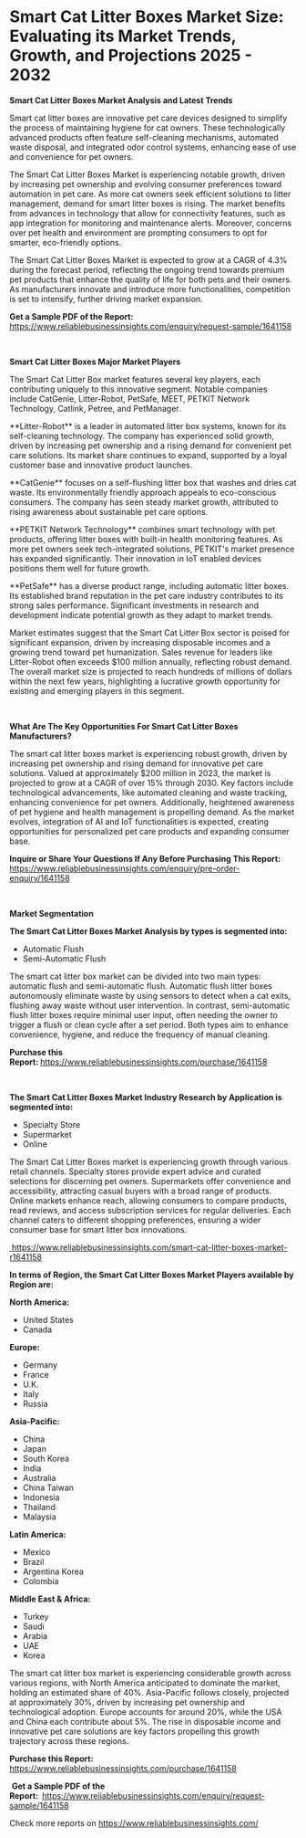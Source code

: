 <p><h1>Smart Cat Litter Boxes Market Size: Evaluating its Market Trends, Growth, and Projections 2025 - 2032</h1></p><p><strong>Smart Cat Litter Boxes Market Analysis and Latest Trends</strong></p>
<p><p>Smart cat litter boxes are innovative pet care devices designed to simplify the process of maintaining hygiene for cat owners. These technologically advanced products often feature self-cleaning mechanisms, automated waste disposal, and integrated odor control systems, enhancing ease of use and convenience for pet owners.</p><p>The Smart Cat Litter Boxes Market is experiencing notable growth, driven by increasing pet ownership and evolving consumer preferences toward automation in pet care. As more cat owners seek efficient solutions to litter management, demand for smart litter boxes is rising. The market benefits from advances in technology that allow for connectivity features, such as app integration for monitoring and maintenance alerts. Moreover, concerns over pet health and environment are prompting consumers to opt for smarter, eco-friendly options.</p><p>The Smart Cat Litter Boxes Market is expected to grow at a CAGR of 4.3% during the forecast period, reflecting the ongoing trend towards premium pet products that enhance the quality of life for both pets and their owners. As manufacturers innovate and introduce more functionalities, competition is set to intensify, further driving market expansion.</p></p>
<p><strong>Get a Sample PDF of the Report:&nbsp;</strong> <a href="https://www.reliablebusinessinsights.com/enquiry/request-sample/1641158?utm_campaign=3494&utm_medium=2&utm_source=Github&utm_content=ia&utm_term=05042025&utm_id=smart-cat-litter-boxes">https://www.reliablebusinessinsights.com/enquiry/request-sample/1641158</a></p>
<p>&nbsp;</p>
<p><strong>Smart Cat Litter Boxes Major Market Players</strong></p>
<p><p>The Smart Cat Litter Box market features several key players, each contributing uniquely to this innovative segment. Notable companies include CatGenie, Litter-Robot, PetSafe, MEET, PETKIT Network Technology, Catlink, Petree, and PetManager.</p><p>**Litter-Robot** is a leader in automated litter box systems, known for its self-cleaning technology. The company has experienced solid growth, driven by increasing pet ownership and a rising demand for convenient pet care solutions. Its market share continues to expand, supported by a loyal customer base and innovative product launches.</p><p>**CatGenie** focuses on a self-flushing litter box that washes and dries cat waste. Its environmentally friendly approach appeals to eco-conscious consumers. The company has seen steady market growth, attributed to rising awareness about sustainable pet care options.</p><p>**PETKIT Network Technology** combines smart technology with pet products, offering litter boxes with built-in health monitoring features. As more pet owners seek tech-integrated solutions, PETKIT's market presence has expanded significantly. Their innovation in IoT enabled devices positions them well for future growth.</p><p>**PetSafe** has a diverse product range, including automatic litter boxes. Its established brand reputation in the pet care industry contributes to its strong sales performance. Significant investments in research and development indicate potential growth as they adapt to market trends.</p><p>Market estimates suggest that the Smart Cat Litter Box sector is poised for significant expansion, driven by increasing disposable incomes and a growing trend toward pet humanization. Sales revenue for leaders like Litter-Robot often exceeds $100 million annually, reflecting robust demand. The overall market size is projected to reach hundreds of millions of dollars within the next few years, highlighting a lucrative growth opportunity for existing and emerging players in this segment.</p></p>
<p>&nbsp;</p>
<p><strong>What Are The Key Opportunities For Smart Cat Litter Boxes Manufacturers?</strong></p>
<p><p>The smart cat litter boxes market is experiencing robust growth, driven by increasing pet ownership and rising demand for innovative pet care solutions. Valued at approximately $200 million in 2023, the market is projected to grow at a CAGR of over 15% through 2030. Key factors include technological advancements, like automated cleaning and waste tracking, enhancing convenience for pet owners. Additionally, heightened awareness of pet hygiene and health management is propelling demand. As the market evolves, integration of AI and IoT functionalities is expected, creating opportunities for personalized pet care products and expanding consumer base.</p></p>
<p><strong>Inquire or Share Your Questions If Any Before Purchasing This Report:</strong> <a href="https://www.reliablebusinessinsights.com/enquiry/pre-order-enquiry/1641158?utm_campaign=3494&utm_medium=2&utm_source=Github&utm_content=ia&utm_term=05042025&utm_id=smart-cat-litter-boxes">https://www.reliablebusinessinsights.com/enquiry/pre-order-enquiry/1641158</a></p>
<p>&nbsp;</p>
<p><strong>Market Segmentation</strong></p>
<p><strong>The Smart Cat Litter Boxes Market Analysis by types is segmented into:</strong></p>
<p><ul><li>Automatic Flush</li><li>Semi-Automatic Flush</li></ul></p>
<p><p>The smart cat litter box market can be divided into two main types: automatic flush and semi-automatic flush. Automatic flush litter boxes autonomously eliminate waste by using sensors to detect when a cat exits, flushing away waste without user intervention. In contrast, semi-automatic flush litter boxes require minimal user input, often needing the owner to trigger a flush or clean cycle after a set period. Both types aim to enhance convenience, hygiene, and reduce the frequency of manual cleaning.</p></p>
<p><strong>Purchase this Report:&nbsp;</strong><a href="https://www.reliablebusinessinsights.com/purchase/1641158?utm_campaign=3494&utm_medium=2&utm_source=Github&utm_content=ia&utm_term=05042025&utm_id=smart-cat-litter-boxes">https://www.reliablebusinessinsights.com/purchase/1641158</a></p>
<p>&nbsp;</p>
<p><strong>The Smart Cat Litter Boxes Market Industry Research by Application is segmented into:</strong></p>
<p><ul><li>Specialty Store</li><li>Supermarket</li><li>Online</li></ul></p>
<p><p>The Smart Cat Litter Boxes market is experiencing growth through various retail channels. Specialty stores provide expert advice and curated selections for discerning pet owners. Supermarkets offer convenience and accessibility, attracting casual buyers with a broad range of products. Online markets enhance reach, allowing consumers to compare products, read reviews, and access subscription services for regular deliveries. Each channel caters to different shopping preferences, ensuring a wider consumer base for smart litter box innovations.</p></p>
<p><a href="https://www.reliablebusinessinsights.com/smart-cat-litter-boxes-market-r1641158?utm_campaign=3494&utm_medium=2&utm_source=Github&utm_content=ia&utm_term=05042025&utm_id=smart-cat-litter-boxes">&nbsp;https://www.reliablebusinessinsights.com/smart-cat-litter-boxes-market-r1641158</a></p>
<p><strong>In terms of Region, the Smart Cat Litter Boxes Market Players available by Region are:</strong></p>
<p>
    <p> <strong> North America: </strong>
        <ul>
            <li>United States</li>
            <li>Canada</li>
        </ul>
        </p> 
    <p> <strong> Europe: </strong>
        <ul>
            <li>Germany</li>
            <li>France</li>
            <li>U.K.</li>
            <li>Italy</li>
            <li>Russia</li>
        </ul>
        </p> 
    <p> <strong> Asia-Pacific: </strong>
        <ul>
            <li>China</li>
            <li>Japan</li>
            <li>South Korea</li>
            <li>India</li>
            <li>Australia</li>
            <li>China Taiwan</li>
            <li>Indonesia</li>
            <li>Thailand</li>
            <li>Malaysia</li>
        </ul>
        </p> 
    <p> <strong> Latin America: </strong>
        <ul>
            <li>Mexico</li>
            <li>Brazil</li>
            <li>Argentina Korea</li>
            <li>Colombia</li>
        </ul>
        </p> 
    <p> <strong> Middle East & Africa: </strong>
        <ul>
            <li>Turkey</li>
            <li>Saudi</li>
            <li>Arabia</li>
            <li>UAE</li>
            <li>Korea</li>
        </ul>
    </p>
    </p>
<p><p>The smart cat litter box market is experiencing considerable growth across various regions, with North America anticipated to dominate the market, holding an estimated share of 40%. Asia-Pacific follows closely, projected at approximately 30%, driven by increasing pet ownership and technological adoption. Europe accounts for around 20%, while the USA and China each contribute about 5%. The rise in disposable income and innovative pet care solutions are key factors propelling this growth trajectory across these regions.</p></p>
<p><strong>Purchase this Report: </strong><a href="https://www.reliablebusinessinsights.com/purchase/1641158?utm_campaign=3494&utm_medium=2&utm_source=Github&utm_content=ia&utm_term=05042025&utm_id=smart-cat-litter-boxes">https://www.reliablebusinessinsights.com/purchase/1641158</a></p>
<p>&nbsp;<strong>Get a Sample PDF of the Report:&nbsp;&nbsp;</strong><a href="https://www.reliablebusinessinsights.com/enquiry/request-sample/1641158?utm_campaign=3494&utm_medium=2&utm_source=Github&utm_content=ia&utm_term=05042025&utm_id=smart-cat-litter-boxes">https://www.reliablebusinessinsights.com/enquiry/request-sample/1641158</a></p>
<p><strong></strong></p>
<p>Check more reports on <a href="https://www.reliablebusinessinsights.com/?utm_campaign=3494&utm_medium=2&utm_source=Github&utm_content=ia&utm_term=05042025&utm_id=smart-cat-litter-boxes">https://www.reliablebusinessinsights.com/</a></p>